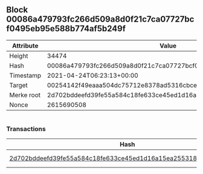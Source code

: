 ## Block 00086a479793fc266d509a8d0f21c7ca07727bcf0495eb95e588b774af5b249f

Attribute | Value
--- | ---
Height | 34474
Hash | 00086a479793fc266d509a8d0f21c7ca07727bcf0495eb95e588b774af5b249f
Timestamp | 2021-04-24T06:23:13+00:00
Target | 00254142f49eaaa504dc75712e8378ad5316cbcead634704b3734b6271167cc4
Merke root | 2d702bddeefd39fe55a584c18fe633ce45ed1d16a15ea2553181b71f1c580115
Nonce | 2615690508

```

```

### Transactions

Hash | Amount
--- | ---
[2d702bddeefd39fe55a584c18fe633ce45ed1d16a15ea2553181b71f1c580115](2d702bddeefd39fe55a584c18fe633ce45ed1d16a15ea2553181b71f1c580115.md) | 10.00000000 SKEPTI 

